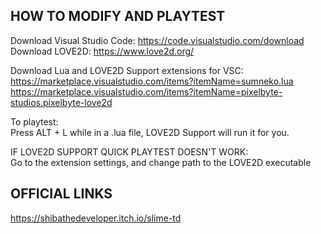 ## HOW TO MODIFY AND PLAYTEST
Download Visual Studio Code: https://code.visualstudio.com/download <br>
Download LOVE2D: https://www.love2d.org/ <br>

Download Lua and LOVE2D Support extensions for VSC: <br>
https://marketplace.visualstudio.com/items?itemName=sumneko.lua <br>
https://marketplace.visualstudio.com/items?itemName=pixelbyte-studios.pixelbyte-love2d <br>

To playtest: <br>
Press ALT + L while in a .lua file, LOVE2D Support will run it for you. <br>

IF LOVE2D SUPPORT QUICK PLAYTEST DOESN'T WORK: <br>
Go to the extension settings, and change path to the LOVE2D executable

## OFFICIAL LINKS
https://shibathedeveloper.itch.io/slime-td
